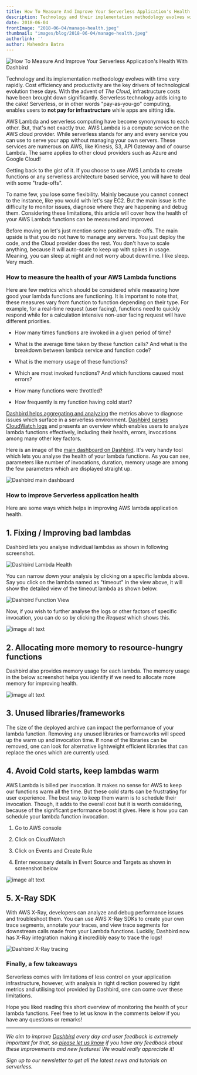 ```yaml
---
title: How To Measure And Improve Your Serverless Application's Health With Dashbird 
description: Technology and their implementation methodology evolves with time very rapidly. Cost efficiency and productivity are the key drivers of technological evolution these days.
date: 2018-06-04
frontImage: "2018-06-04/manage-health.jpeg"
thumbnail: "images/blog/2018-06-04/manage-health.jpeg"
authorlink: ''
author: Mahendra Batra
---
```


![How To Measure And Improve Your Serverless Application's Health With Dashbird](/images/blog/2018-06-04/manage-health.jpeg)

Technology and its implementation methodology evolves with time very rapidly. Cost efficiency and productivity are the key drivers of technological evolution these days. With the advent of _The Cloud_, infrastructure costs have been brought down significantly. Serverless technology adds icing to the cake! Serverless, or in other words "pay-as-you-go" computing, enables users to **not pay for infrastructure** while apps are sitting idle.

AWS Lambda and serverless computing have become synonymous to each other. But, that's not exactly true. AWS Lambda is a compute service on the AWS cloud provider. While serverless stands for any and every service you can use to serve your app without managing your own servers. These services are numerous on AWS, like Kinesis, S3, API Gateway and of course Lambda. The same applies to other cloud providers such as Azure and Google Cloud!

Getting back to the gist of it. If you choose to use AWS Lambda to create functions or any serverless architecture based service, you will have to deal with some "trade-offs". 

To name few, you lose some flexibility. Mainly because you cannot connect to the instance, like you would with let's say EC2. But the main issue is the difficulty to monitor issues, diagnose where they are happening and debug them. Considering these limitations, this article will cover how the health of your AWS Lambda functions can be measured and improved.

Before moving on let's just mention some positive trade-offs. The main upside is that you do not have to manage any servers. You just deploy the code, and the Cloud provider does the rest. You don't have to scale anything, because it will auto-scale to keep up with spikes in usage. Meaning, you can sleep at night and not worry about downtime. I like sleep. Very much.

### How to measure the health of your AWS Lambda functions

Here are few metrics which should be considered while measuring how good your lambda functions are functioning. It is important to note that, these measures vary from function to function depending on their type. For example, for a real-time request (user facing), functions need to quickly respond while for a calculation intensive non-user facing request will have different priorities.

* How many times functions are invoked in a given period of time?

* What is the average time taken by these function calls? And what is the breakdown between lambda service and function code?

* What is the memory usage of these functions? 

* Which are most invoked functions? And which functions caused most errors?

* How many functions were throttled?

* How frequently is my function having cold start?

[Dashbird helps aggregating and analyzing](/features/aws-lambda-serverless-monitoring/) the metrics above to diagnose issues which surface in a serverless environment. [Dashbird parses CloudWatch logs](/docs/learn/how-it-works/) and presents an overview which enables users to analyze lambda functions effectively, including their health, errors, invocations among many other key factors. 

Here is an image of the [main dashboard on Dashbird](/docs/learn/what-is-dashbird/). It's very handy tool which lets you analyse the health of your lambda functions. As you can see, parameters like number of invocations, duration, memory usage are among the few parameters which are displayed straight up.

![Dashbird main dashboard](/images/blog/2018-06-04/image_0.png)


### How to improve Serverless application health
Here are some ways which helps in improving AWS lambda application health.

## 1. Fixing / Improving bad lambdas
Dashbird lets you analyse individual lambdas as shown in following screenshot. 

![Dashbird Lambda Health](/images/blog/2018-06-04/image_1.png)

You can narrow down your analysis by clicking on a specific lambda above. Say you click on the lambda named as "timeout" in the view above, it will show the detailed view of the timeout lambda as shown below.

![Dashbird Function View](/images/blog/2018-06-04/image_2.png)

Now, if you wish to further analyse the logs or other factors of specific invocation, you can do so by clicking the _Request_  which shows this.

![image alt text](/images/blog/2018-06-04/image_3.png)

## 2. Allocating more memory to resource-hungry functions
Dashbird also provides memory usage for each lambda. The memory usage in the below screenshot helps you identify if we need to allocate more memory for improving health.

![image alt text](/images/blog/2018-06-04/image_4.png)

## 3. Unused libraries/frameworks
The size of the deployed archive can impact the performance of your lambda function. Removing any unused libraries or frameworks will speed up the warm up and invocation time. If none of the libraries can be removed, one can look for alternative lightweight efficient libraries that can replace the ones which are currently used. 

## 4. Avoid Cold starts, keep lambdas warm
AWS Lambda is billed per invocation. It makes no sense for AWS to keep our functions warm all the time. But these cold starts can be frustrating for user experience. The best way to keep them warm is to schedule their invocation. Though, it adds to the overall cost but it is worth considering, because of the significant performance boost it gives. Here is how you can schedule your lambda function invocation.

1. Go to AWS console

2. Click on CloudWatch

3. Click on Events and Create Rule

4. Enter necessary details in Event Source and Targets as shown in screenshot below

![image alt text](/images/blog/2018-06-04/image_5.png)

## 5. X-Ray SDK
With AWS X-Ray, developers can analyze and debug performance issues and troubleshoot them. You can use AWS X-Ray SDKs to create your own trace segments, annotate your traces, and view trace segments for downstream calls made from your Lambda functions. Luckily, Dashbird now has X-Ray integration making it incredibly easy to trace the logs!

![Dashbird X-Ray tracing](/images/blog/02-05-2018/trace-3-dashbirdapp.png)

### Finally, a few takeaways

Serverless comes with limitations of less control on your application infrastructure, however, with analysis in right direction powered by right metrics and utilising tool provided by Dashbird, one can come over these limitations. 

Hope you liked reading this short overview of monitoring the health of your lambda functions. Feel free to let us know in the comments below if you have any questions or remarks!

---

_We aim to improve [Dashbird](https://dashbird.io/) every day and user feedback is extremely important for that, so [please let us know](mailto:support@dashbird.io) if you have any feedback about these improvements and new features! We would really appreciate it!_

_Sign up to our newsletter to get all the latest news and tutorials on serverless._
